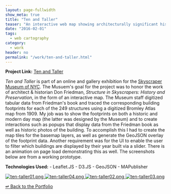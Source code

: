 ```yaml
---
layout: page-fullwidth
show_meta: true
title: "Ten and Taller"
teaser: "An interactive web map showing architecturally significant historic buildings in NYC"
date: "2016-02-01"
tags:
  - web cartography 
category:
  - work
header: no
permalink: "/work/ten-and-taller.html"
---
```


<strong>Project Link:</strong> <a href="http://ten-and-taller.clhenrick.io" target="_blank">Ten and Taller</a>

*Ten and Taller* is part of an online and gallery exhibition for the [Skyscraper Museum of NYC]('http://skyscraper.org'). The Musuem's goal for the project was to honor the work of architect & historian Don Friedman, *Structure in Skyscrapers: History and Preservation*, in the form of an interactive map. The Museum staff digitized tabular data from Friedman's book and traced the corresponding building footprints for each of the 249 structures using a digitized Bromley Atlas map from 1909. My job was to show the footprints on both a historic and modern day map (the latter was designed by the Museum) and to create interactions such as popups that display data from the Friedman book as well as historic photos of the building. To accomplish this I had to create the map tiles for the basemap layers, as well as generate the GeoJSON overlay of the footprint data. Another requirement was for the UI to enable the user to filter which buildings are displayed by their year built via a slider. There is an animation on page load demonstrating this as well. The screenshots below are from a working prototype.

<strong>Technologies Used:</strong>  - Leaflet.JS  - D3.JS  - GeoJSON  - MAPublisher 


  <a href="{{site.url}}{{site.baseurl}}/images/ten-taller01.png" target="_blank">
    <img class="portfolio" src="{{site.url}}{{site.baseurl}}/images/ten-taller01.png" alt="ten-taller01.png">
  </a>

  <a href="{{site.url}}{{site.baseurl}}/images/ten-taller04.png" target="_blank">
    <img class="portfolio" src="{{site.url}}{{site.baseurl}}/images/ten-taller04.png" alt="ten-taller04.png">
  </a>

  <a href="{{site.url}}{{site.baseurl}}/images/ten-taller02.png" target="_blank">
    <img class="portfolio" src="{{site.url}}{{site.baseurl}}/images/ten-taller02.png" alt="ten-taller02.png">
  </a>

  <a href="{{site.url}}{{site.baseurl}}/images/ten-taller03.png" target="_blank">
    <img class="portfolio" src="{{site.url}}{{site.baseurl}}/images/ten-taller03.png" alt="ten-taller03.png">
  </a>



[<span class="back-arrow">&#8619;</span> Back to the Portfolio](/work/)